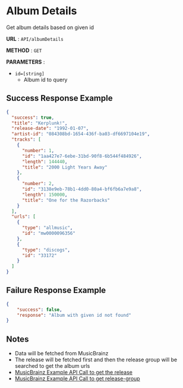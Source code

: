 # Album Details
Get album details based on given id

**URL** : `API/albumDetails`

**METHOD** : `GET`

**PARAMETERS** :
* `id=[string]`
	* Album id to query

## Success Response Example
```json
{
  "success": true,
  "title": "Kerplunk!",
  "release-date": "1992-01-07",
  "artist-id": "084308bd-1654-436f-ba03-df6697104e19",
  "tracks": [
    {
      "number": 1,
      "id": "1aa427e7-6ebe-31bd-90f8-6b544f484926",
      "length": 144440,
      "title": "2000 Light Years Away"
    },
    {
      "number": 2,
      "id": "3138e9eb-78b1-4dd0-80a4-bf6fb6a7e9a8",
      "length": 150000,
      "title": "One for the Razorbacks"
    }
  ],
  "urls": [
    {
      "type": "allmusic",
      "id": "mw0000096356"
    },
    {
      "type": "discogs",
      "id": "33172"
    }
  ]
}
```

## Failure Response Example
```json
{
	"success": false,
	"response": "Album with given id not found"
}
```

## Notes 
* Data will be fetched from MusicBrainz
* The release will be fetched first and then the release group will be searched to get the album urls
* [MusicBrainz Example API Call to get the release](https://musicbrainz.org/ws/2/release/fd3c6333-9e3e-4360-aff7-05c0512e8b38?fmt=json&inc=release-groups%20recordings%20artists)
* [MusicBrainz Example API Call to get release-group](https://musicbrainz.org/ws/2/release-group/a0603694-2422-3a40-b946-d0bcea5e8254?fmt=json&inc=url-rels)
